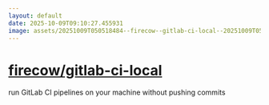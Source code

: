 ```yaml
---
layout: default
date: 2025-10-09T09:10:27.455931
image: assets/20251009T050518484--firecow--gitlab-ci-local--20251009T051158674--cropped.png
---
```


# [firecow/gitlab-ci-local](https://github.com/firecow/gitlab-ci-local)

run GitLab CI pipelines on your machine without pushing commits
